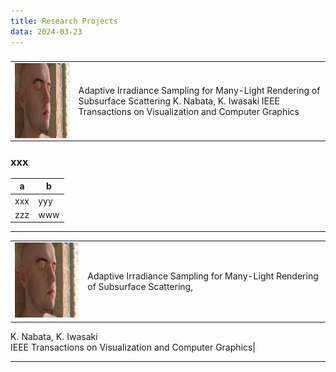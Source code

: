 ```yaml
---
title: Research Projects
data: 2024-03-23
---
```


###
<table>
<tbody><tr>
<td width="160" height="120">
<img src="./img/tvcg2021.png" align="center" width="160" height="120">
</td>
<td width="640" height="120">
Adaptive Irradiance Sampling for Many-Light Rendering of Subsurface Scattering
K. Nabata, K. Iwasaki
IEEE Transactions on Visualization and Computer Graphics</td>
</tr>
</tbody>
</table>

### xxx

|a|b|
|---|---|
|xxx|yyy|
|zzz|www|




----

|||
|---|---|
|<img src="./img/tvcg2021.png" width="160" height="120">| Adaptive Irradiance Sampling for Many-Light Rendering of Subsurface Scattering,
K. Nabata, K. Iwasaki  
IEEE Transactions on Visualization and Computer Graphics|


---

